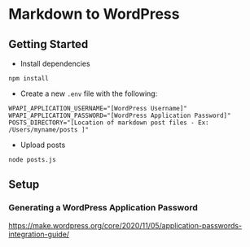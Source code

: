 # Markdown to WordPress

## Getting Started
* Install dependencies
```
npm install
```
* Create a new `.env` file with the following:
```
WPAPI_APPLICATION_USERNAME="[WordPress Username]"
WPAPI_APPLICATION_PASSWORD="[WordPress Application Password]"
POSTS_DIRECTORY="[Location of markdown post files - Ex: /Users/myname/posts ]"
```
* Upload posts
```
node posts.js
```

## Setup

### Generating a WordPress Application Password
<https://make.wordpress.org/core/2020/11/05/application-passwords-integration-guide/>